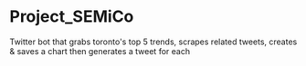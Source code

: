 # Project_SEMiCo
Twitter bot that grabs toronto's top 5 trends, scrapes related tweets, creates &amp; saves a chart then generates a tweet for each

